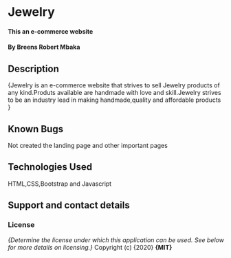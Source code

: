 # Jewelry
#### This an e-commerce website
#### By Breens Robert Mbaka
## Description
{Jewelry is an e-commerce website that strives to sell Jewelry products of any kind.Produts available are handmade with love and skill.Jewelry strives to be an industry lead in making handmade,quality and affordable products }

## Known Bugs
Not created the landing page and other important pages
## Technologies Used
HTML,CSS,Bootstrap and Javascript
## Support and contact details

### License
*{Determine the license under which this application can be used.  See below for more details on licensing.}*
Copyright (c) {2020} **{MIT}**
